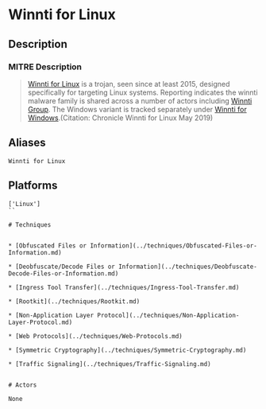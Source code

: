 
# Winnti for Linux

## Description

### MITRE Description

> [Winnti for Linux](https://attack.mitre.org/software/S0430) is a trojan, seen since at least 2015, designed specifically for targeting Linux systems. Reporting indicates the winnti malware family is shared across a number of actors including [Winnti Group](https://attack.mitre.org/groups/G0044). The Windows variant is tracked separately under [Winnti for Windows](https://attack.mitre.org/software/S0141).(Citation: Chronicle Winnti for Linux May 2019)

## Aliases

```
Winnti for Linux
```

## Platforms

```
['Linux']
``

# Techniques


* [Obfuscated Files or Information](../techniques/Obfuscated-Files-or-Information.md)

* [Deobfuscate/Decode Files or Information](../techniques/Deobfuscate-Decode-Files-or-Information.md)
    
* [Ingress Tool Transfer](../techniques/Ingress-Tool-Transfer.md)
    
* [Rootkit](../techniques/Rootkit.md)
    
* [Non-Application Layer Protocol](../techniques/Non-Application-Layer-Protocol.md)
    
* [Web Protocols](../techniques/Web-Protocols.md)
    
* [Symmetric Cryptography](../techniques/Symmetric-Cryptography.md)
    
* [Traffic Signaling](../techniques/Traffic-Signaling.md)
    

# Actors

None
